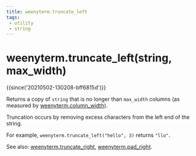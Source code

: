 ```yaml
---
title: weenyterm.truncate_left
tags:
 - utility
 - string
---
```

# weenyterm.truncate_left(string, max_width)

{{since('20210502-130208-bff6815d')}}

Returns a copy of `string` that is no longer than `max_width` columns
(as measured by [weenyterm.column_width](column_width.md)).

Truncation occurs by removing excess characters from the left
end of the string.

For example, `weenyterm.truncate_left("hello", 3)` returns `"llo"`.

See also: [weenyterm.truncate_right](truncate_right.md), [weenyterm.pad_right](pad_right.md).


